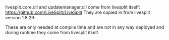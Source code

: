 livesplit.core.dll and updatemanager.dll come from livesplit itself: https://github.com/LiveSplit/LiveSplit
They are copied in from livesplit version 1.8.29.

These are only needed at compile time and are not in any way deployed and during runtime they come from livesplit itself.